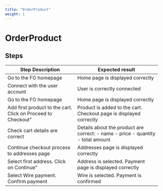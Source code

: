 ```yaml
---
title: "OrderProduct"
weight: 1
---
```


# OrderProduct
## Steps
| Step Description | Expected result |
| ----- | ----- |
| Go to the FO homepage | Home page is displayed correctly |
| Connect with the user account | User is correctly connected |
| Go to the FO homepage | Home page is displayed correctly |
| Add first product to the cart. Click on Proceed to Checkout" | Product is added to the cart. Checkout page is displayed correctly |
| Check cart details are correct | Details about the product are correct: - name - price - quantity - total amount |
| Continue checkout process to addresses page | Addresses page is displayed correctly |
| Select first address. Click on Continue" | Address is selected. Payment page is displayed correctly |
| Select Wire payment. Confirm payment | Wire is selected. Payment is confirmed |
